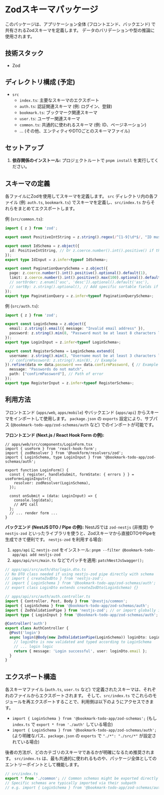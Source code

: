# Zodスキーマパッケージ

このパッケージは、アプリケーション全体 (フロントエンド、バックエンド) で共有されるZodスキーマを定義します。
データのバリデーションや型の推論に使用されます。

## 技術スタック

- Zod

## ディレクトリ構成 (予定)

- `src`
  - `index.ts`: 主要なスキーマのエクスポート
  - `auth.ts`: 認証関連スキーマ (例: ログイン、登録)
  - `bookmark.ts`: ブックマーク関連スキーマ
  - `user.ts`: ユーザー関連スキーマ
  - `common.ts`: 共通的に使われるスキーマ (例: ID、ページネーション)
  - ... (その他、エンティティやDTOごとのスキーマファイル)

## セットアップ

1. **依存関係のインストール:**
   プロジェクトルートで `pnpm install` を実行してください。

## スキーマの定義

各ファイルにZodを使用してスキーマを定義します。
`src` ディレクトリ内の各ファイル (例: `auth.ts`, `bookmark.ts`) でスキーマを定義し、`src/index.ts` からそれらをまとめてエクスポートします。

例 (`src/common.ts`):
```typescript
import { z } from 'zod';

export const PositiveIntString = z.string().regex(/^[1-9]\d*$/, "ID must be a positive integer string");

export const IdSchema = z.object({
  id: PositiveIntString, // Or z.coerce.number().int().positive() if the ID is numeric
});
export type IdInput = z.infer<typeof IdSchema>;

export const PaginationQuerySchema = z.object({
  page: z.coerce.number().int().positive().optional().default(1),
  limit: z.coerce.number().int().positive().max(100).optional().default(10),
  // sortOrder: z.enum(['asc', 'desc']).optional().default('asc'),
  // sortBy: z.string().optional(), // Add specific sortable fields if needed
});
export type PaginationQuery = z.infer<typeof PaginationQuerySchema>;
```

例 (`src/auth.ts`):
```typescript
import { z } from 'zod';

export const LoginSchema = z.object({
  email: z.string().email({ message: "Invalid email address" }),
  password: z.string().min(8, "Password must be at least 8 characters long"),
});
export type LoginInput = z.infer<typeof LoginSchema>;

export const RegisterSchema = LoginSchema.extend({
  username: z.string().min(3, "Username must be at least 3 characters long").max(30),
  // confirmPassword: z.string().min(8), // Example
}).refine(data => data.password === data.confirmPassword, { // Example refinement
  message: "Passwords do not match",
  path: ["confirmPassword"], // Path of error
});
export type RegisterInput = z.infer<typeof RegisterSchema>;
```

## 利用方法

フロントエンド (`apps/web`, `apps/mobile`) やバックエンド (`apps/api`) からスキーマをインポートして使用します。
`package.json` の `exports` 設定により、サブパス (`@bookmark-todo-app/zod-schemas/auth` など) でのインポートが可能です。

**フロントエンド (Next.js / React Hook Form の例):**
```tsx
// apps/web/src/components/LoginForm.tsx
import { useForm } from 'react-hook-form';
import { zodResolver } from '@hookform/resolvers/zod';
import { LoginSchema, type LoginInput } from '@bookmark-todo-app/zod-schemas/auth';

export function LoginForm() {
  const { register, handleSubmit, formState: { errors } } = useForm<LoginInput>({
    resolver: zodResolver(LoginSchema),
  });

  const onSubmit = (data: LoginInput) => {
    console.log(data);
    // API call
  };
  // ... render form ...
}
```

**バックエンド (NestJS DTO / Pipe の例):**
NestJSでは `zod-nestjs` (非推奨) や `nestjs-zod` といったライブラリを使うと、Zodスキーマから直接DTOやPipeを生成できて便利です。
`nestjs-zod` を利用する場合:
1.  `apps/api` に `nestjs-zod` をインストール: `pnpm --filter @bookmark-todo-app/api add nestjs-zod`
2.  `apps/api/src/main.ts` などでパッチを適用: `patchNestJsSwagger();`

```typescript
// apps/api/src/auth/dto/login.dto.ts
// No DTO class needed if using nestjs-zod pipe directly with schema
// import { createZodDto } from 'nestjs-zod';
// import { LoginSchema } from '@bookmark-todo-app/zod-schemas/auth';
// export class LoginDto extends createZodDto(LoginSchema) {}
```

```typescript
// apps/api/src/auth/auth.controller.ts
import { Controller, Post, Body } from '@nestjs/common';
import { LoginSchema } from '@bookmark-todo-app/zod-schemas/auth';
import { ZodValidationPipe } from 'nestjs-zod'; // or import globally in main.ts
import type { LoginInput } from '@bookmark-todo-app/zod-schemas/auth';

@Controller('auth')
export class AuthController {
  @Post('login')
  async login(@Body(new ZodValidationPipe(LoginSchema)) loginDto: LoginInput) {
    // loginDto is now validated and typed according to LoginSchema
    // ... login logic
    return { message: 'Login successful', user: loginDto.email };
  }
}
```

## エクスポート構造

各スキーマファイル (`auth.ts`, `user.ts` など) で定義されたスキーマは、それぞれのファイルからエクスポートされます。
そして、`src/index.ts` でこれらのモジュールを再エクスポートすることで、利用側は以下のようにアクセスできます。

-   `import { LoginSchema } from '@bookmark-todo-app/zod-schemas';` (もし `index.ts` で `export * from './auth'` している場合)
-   `import { LoginSchema } from '@bookmark-todo-app/zod-schemas/auth';` (より明確なパス、`package.json` の `exports` で `"./*": "./src/*"` が設定されている場合)

後者の方法が、どのカテゴリのスキーマであるかが明確になるため推奨されます。
`src/index.ts` は、最も共通的に使われるものや、パッケージ全体としてのエントリーポイントとして機能します。
```typescript
// src/index.ts
export * from './common'; // Common schemas might be exported directly
// Specific schemas are typically imported via their subpath
// e.g. import { LoginSchema } from '@bookmark-todo-app/zod-schemas/auth';
```
